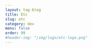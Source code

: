 ```yaml
---
layout: tag-blog
title: Etc
slug: etc
category: dev
menu: false
order: 99
#header-img: "/img/logo/etc-logo.png"
---
```

